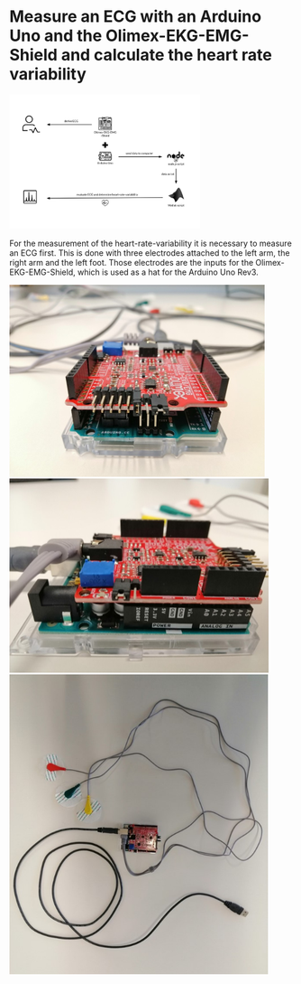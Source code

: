 # Measure an ECG with an Arduino Uno and the Olimex-EKG-EMG-Shield and calculate the heart rate variability

<img src="documentation/images/scheme.png" style="zoom: 33%;" />

For the measurement of the heart-rate-variability it is necessary to measure an ECG first. This is done with three electrodes attached to the left arm, the right arm and the left foot. Those electrodes are the inputs for the Olimex-EKG-EMG-Shield, which is used as a hat for the Arduino Uno Rev3.

<img src="documentation/images/arduino-olimex-1.jpg" style="zoom:50%;" />

<img src="documentation/images/arduino-olimex-2.jpg" style="zoom:50%;" />

<img src="documentation/images/arduino-olimex-3.jpg" style="zoom: 77%;" />